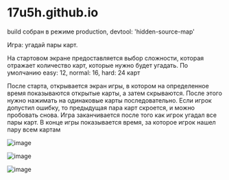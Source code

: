 # 17u5h.github.io
build собран в режиме production, devtool: 'hidden-source-map'

Игра: угадай пары карт.

На стартовом экране предоставляется выбор сложности, которая отражает количество карт, которые нужно будет угадать. По умолчанию easy: 12, normal: 16, hard: 24 карт

После старта, открывается экран игры, в котором на определенное время показываются открытые карты, а затем скрываются. После этого нужно нажимать на одинаковые карты последовательно. Если игрок допустил ошибку, то предыдущая пара карт скроется, и можно пробовать снова. Игра заканчивается после того как игрок угадал все пары карт. В конце игры показывается время, за которое игрок нашел пару всем картам

![image](https://user-images.githubusercontent.com/102058870/224121385-635e4d37-39ff-4441-a8eb-dc5250901b0f.png)

![image](https://user-images.githubusercontent.com/102058870/224122241-7388d09a-f7f9-4e26-a89f-6e838535e458.png)

![image](https://user-images.githubusercontent.com/102058870/224123111-5ee76f36-0cf9-4621-95cf-b9699bf3f1ac.png)
